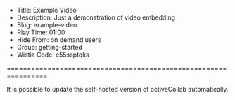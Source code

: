 * Title: Example Video
* Description: Just a demonstration of video embedding
* Slug: example-video
* Play Time: 01:00
* Hide From: on demand users
* Group: getting-started
* Wistia Code: c55ssptqka

================================================================

It is possible to update the self-hosted version of activeCollab automatically.